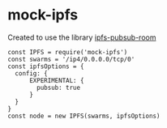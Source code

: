 # mock-ipfs
Сreated to use the library [ipfs-pubsub-room](https://github.com/ipfs-shipyard/ipfs-pubsub-room)
```JS
const IPFS = require('mock-ipfs')
const swarms = '/ip4/0.0.0.0/tcp/0'
const ipfsOptions = {
  config: {
      EXPERIMENTAL: {
        pubsub: true
      }
  }
}
const node = new IPFS(swarms, ipfsOptions)
```